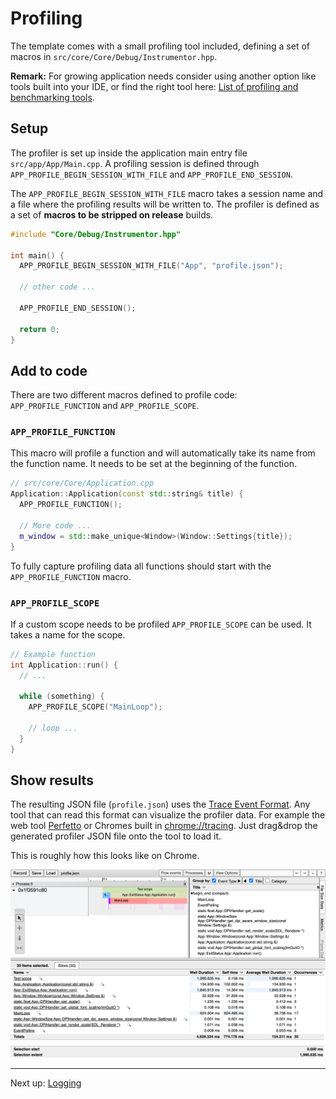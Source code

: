 # Profiling

The template comes with a small profiling tool included, defining a set of macros
in `src/core/Core/Debug/Instrumentor.hpp`.

**Remark:** For growing application needs consider using another option like tools built into your IDE, or find the
right tool here: [List of profiling and benchmarking tools](https://hackingcpp.com/cpp/tools/profilers.html).

## Setup

The profiler is set up inside the application main entry file `src/app/App/Main.cpp`. A profiling session is defined
through `APP_PROFILE_BEGIN_SESSION_WITH_FILE` and `APP_PROFILE_END_SESSION`.

The `APP_PROFILE_BEGIN_SESSION_WITH_FILE` macro takes a session name and a file where the profiling results will be
written to. The profiler is defined as a set of **macros to be stripped on release** builds.

```c++
#include "Core/Debug/Instrumentor.hpp"

int main() {
  APP_PROFILE_BEGIN_SESSION_WITH_FILE("App", "profile.json");

  // other code ...

  APP_PROFILE_END_SESSION();

  return 0;
}
```

## Add to code

There are two different macros defined to profile code: `APP_PROFILE_FUNCTION` and `APP_PROFILE_SCOPE`.

### `APP_PROFILE_FUNCTION`

This macro will profile a function and will automatically take its name from the function name. It needs to be set at
the beginning of the function.

```c++
// src/core/Core/Application.cpp
Application::Application(const std::string& title) {
  APP_PROFILE_FUNCTION();

  // More code ...
  m_window = std::make_unique<Window>(Window::Settings{title});
}
```

To fully capture profiling data all functions should start with the `APP_PROFILE_FUNCTION` macro.

### `APP_PROFILE_SCOPE`

If a custom scope needs to be profiled `APP_PROFILE_SCOPE` can be used. It takes a name for the scope.

```c++
// Example function
int Application::run() {
  // ...

  while (something) {
    APP_PROFILE_SCOPE("MainLoop");

    // loop ...
  }
}
```

## Show results

The resulting JSON file (`profile.json`) uses the [Trace Event Format](https://docs.google.com/document/d/1CvAClvFfyA5R-PhYUmn5OOQtYMH4h6I0nSsKchNAySU/preview). Any
tool that can read this format can visualize the profiler data. For example the web
tool [Perfetto](https://ui.perfetto.dev/) or Chromes built in [chrome://tracing](chrome://tracing). Just drag&drop the
generated profiler JSON file onto the tool to load it.

This is roughly how this looks like on Chrome.

![chrome-trace.png](assets/chrome-trace.png)

---

Next up: [Logging](Logging.md)
